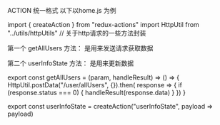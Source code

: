 
ACTION 统一格式
以下以home.js 为例


import { createAction } from "redux-actions"
import HttpUtil from "../utils/httpUtils" // 关于http请求的一些方法封装

第一个 getAllUsers 方法： 是用来发送请求获取数据

第二个 userInfoState 方法： 是用来更新数据

export const getAllUsers = (param, handleResult) => () => {
  HttpUtil.postData("/user/allUsers", {}).then( response => {
    if (response.status === 0) {
      handleResult(response.data)
    }
  })
}

export const userInfoState = createAction("userInfoState", payload => payload)
